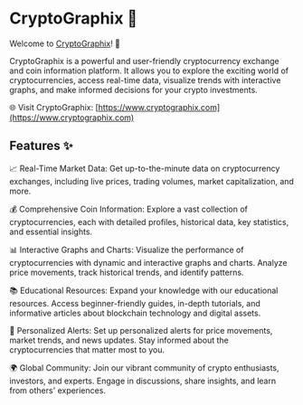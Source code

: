 # CryptoGraphix 🚀

Welcome to [CryptoGraphix](https://www.cryptographix.vercel.app)! 🌟

CryptoGraphix is a powerful and user-friendly cryptocurrency exchange and coin information platform. It allows you to explore the exciting world of cryptocurrencies, access real-time data, visualize trends with interactive graphs, and make informed decisions for your crypto investments.

🌐 Visit CryptoGraphix: [https://www.cryptographix.com](https://www.cryptographix.com)

## Features ✨

📈 Real-Time Market Data: Get up-to-the-minute data on cryptocurrency exchanges, including live prices, trading volumes, market capitalization, and more.

💰 Comprehensive Coin Information: Explore a vast collection of cryptocurrencies, each with detailed profiles, historical data, key statistics, and essential insights.

📊 Interactive Graphs and Charts: Visualize the performance of cryptocurrencies with dynamic and interactive graphs and charts. Analyze price movements, track historical trends, and identify patterns.

📚 Educational Resources: Expand your knowledge with our educational resources. Access beginner-friendly guides, in-depth tutorials, and informative articles about blockchain technology and digital assets.

🔔 Personalized Alerts: Set up personalized alerts for price movements, market trends, and news updates. Stay informed about the cryptocurrencies that matter most to you.

🌍 Global Community: Join our vibrant community of crypto enthusiasts, investors, and experts. Engage in discussions, share insights, and learn from others' experiences.
